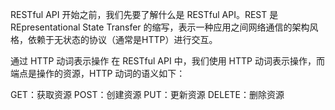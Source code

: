 RESTful API
开始之前，我们先要了解什么是 RESTful API。REST 是 REpresentational State Transfer 的缩写，表示一种应用之间网络通信的架构风格，依赖于无状态的协议（通常是HTTP）进行交互。

通过 HTTP 动词表示操作
在 RESTful API 中，我们使用 HTTP 动词表示操作，而端点是操作的资源，HTTP 动词的语义如下：

GET：获取资源
POST：创建资源
PUT：更新资源
DELETE：删除资源
